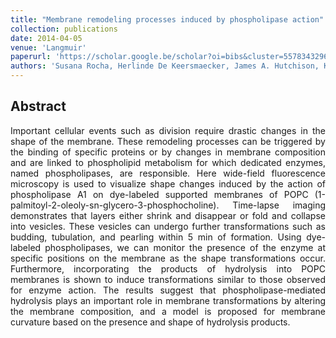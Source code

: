 ```yaml
---
title: "Membrane remodeling processes induced by phospholipase action"
collection: publications
date: 2014-04-05
venue: 'Langmuir'
paperurl: 'https://scholar.google.be/scholar?oi=bibs&cluster=5578343296461734504&btnI=1&hl=en'
authors: 'Susana Rocha, Herlinde De Keersmaecker, James A. Hutchison, Karen Vanhoorelbeke, Johan A. Martens, Johan Hofkens, Hiroshi Uji-i'
---
```


<h2> Abstract </h2>
<p align= "justify">
Important cellular events such as division require drastic changes in the shape of the membrane. These remodeling processes can be triggered by the binding of specific proteins or by changes in membrane composition and are linked to phospholipid metabolism for which dedicated enzymes, named phospholipases, are responsible. Here wide-field fluorescence microscopy is used to visualize shape changes induced by the action of phospholipase A1 on dye-labeled supported membranes of POPC (1-palmitoyl-2-oleoly-sn-glycero-3-phosphocholine). Time-lapse imaging demonstrates that layers either shrink and disappear or fold and collapse into vesicles. These vesicles can undergo further transformations such as budding, tubulation, and pearling within 5 min of formation. Using dye-labeled phospholipases, we can monitor the presence of the enzyme at specific positions on the membrane as the shape transformations occur. Furthermore, incorporating the products of hydrolysis into POPC membranes is shown to induce transformations similar to those observed for enzyme action. The results suggest that phospholipase-mediated hydrolysis plays an important role in membrane transformations by altering the membrane composition, and a model is proposed for membrane curvature based on the presence and shape of hydrolysis products.
